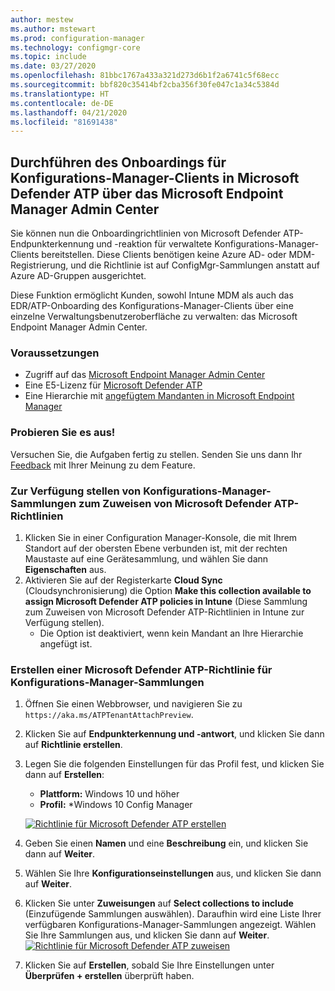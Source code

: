 ```yaml
---
author: mestew
ms.author: mstewart
ms.prod: configuration-manager
ms.technology: configmgr-core
ms.topic: include
ms.date: 03/27/2020
ms.openlocfilehash: 81bbc1767a433a321d273d6b1f2a6741c5f68ecc
ms.sourcegitcommit: bbf820c35414bf2cba356f30fe047c1a34c5384d
ms.translationtype: HT
ms.contentlocale: de-DE
ms.lasthandoff: 04/21/2020
ms.locfileid: "81691438"
---
```

## <a name="onboard-configuration-manager-clients-to-microsoft-defender-atp-via-the-microsoft-endpoint-manager-admin-center"></a><a name="bkmk_atp"></a> Durchführen des Onboardings für Konfigurations-Manager-Clients in Microsoft Defender ATP über das Microsoft Endpoint Manager Admin Center
<!--5961658-->
Sie können nun die Onboardingrichtlinien von Microsoft Defender ATP-Endpunkterkennung und -reaktion für verwaltete Konfigurations-Manager-Clients bereitstellen. Diese Clients benötigen keine Azure AD- oder MDM-Registrierung, und die Richtlinie ist auf ConfigMgr-Sammlungen anstatt auf Azure AD-Gruppen ausgerichtet.

Diese Funktion ermöglicht Kunden, sowohl Intune MDM als auch das EDR/ATP-Onboarding des Konfigurations-Manager-Clients über eine einzelne Verwaltungsbenutzeroberfläche zu verwalten: das Microsoft Endpoint Manager Admin Center.

### <a name="prerequisites"></a>Voraussetzungen

- Zugriff auf das [Microsoft Endpoint Manager Admin Center](https://endpoint.microsoft.com/)
- Eine E5-Lizenz für [Microsoft Defender ATP](https://docs.microsoft.com/windows/security/threat-protection/microsoft-defender-atp/minimum-requirements#licensing-requirements)
- Eine Hierarchie mit [angefügtem Mandanten in Microsoft Endpoint Manager](https://docs.microsoft.com/configmgr/core/get-started/2020/technical-preview-2002-2#bkmk_attach)

### <a name="try-it-out"></a>Probieren Sie es aus!

Versuchen Sie, die Aufgaben fertig zu stellen. Senden Sie uns dann Ihr [Feedback](../../technical-preview-2003.md#bkmk_feedback) mit Ihrer Meinung zu dem Feature.

### <a name="make-configuration-manager-collections-available-to-assign-microsoft-defender-atp-policies"></a>Zur Verfügung stellen von Konfigurations-Manager-Sammlungen zum Zuweisen von Microsoft Defender ATP-Richtlinien

1. Klicken Sie in einer Configuration Manager-Konsole, die mit Ihrem Standort auf der obersten Ebene verbunden ist, mit der rechten Maustaste auf eine Gerätesammlung, und wählen Sie dann **Eigenschaften** aus.
1. Aktivieren Sie auf der Registerkarte **Cloud Sync** (Cloudsynchronisierung) die Option **Make this collection available to assign Microsoft Defender ATP policies in Intune** (Diese Sammlung zum Zuweisen von Microsoft Defender ATP-Richtlinien in Intune zur Verfügung stellen).
   - Die Option ist deaktiviert, wenn kein Mandant an Ihre Hierarchie angefügt ist.

### <a name="create-microsoft-defender-atp-policy-for-configuration-manager-collections"></a>Erstellen einer Microsoft Defender ATP-Richtlinie für Konfigurations-Manager-Sammlungen

1. Öffnen Sie einen Webbrowser, und navigieren Sie zu `https://aka.ms/ATPTenantAttachPreview`.
1. Klicken Sie auf **Endpunkterkennung und -antwort**, und klicken Sie dann auf **Richtlinie erstellen**.
1. Legen Sie die folgenden Einstellungen für das Profil fest, und klicken Sie dann auf **Erstellen**:
   - **Plattform:** Windows 10 und höher
   - **Profil:** *Windows 10 Config Manager

   [![Richtlinie für Microsoft Defender ATP erstellen](../../media/5691658-create-atp-policy.png)](../../media/5691658-create-atp-policy.png#lightbox)
1. Geben Sie einen **Namen** und eine **Beschreibung** ein, und klicken Sie dann auf **Weiter**.
1. Wählen Sie Ihre **Konfigurationseinstellungen** aus, und klicken Sie dann auf **Weiter**.
1. Klicken Sie unter **Zuweisungen** auf **Select collections to include** (Einzufügende Sammlungen auswählen). Daraufhin wird eine Liste Ihrer verfügbaren Konfigurations-Manager-Sammlungen angezeigt. Wählen Sie Ihre Sammlungen aus, und klicken Sie dann auf **Weiter**.
   [![Richtlinie für Microsoft Defender ATP zuweisen](../../media/5691658-assign-atp-policy.png)](../../media/5691658-assign-atp-policy.png#lightbox)
1. Klicken Sie auf **Erstellen**, sobald Sie Ihre Einstellungen unter **Überprüfen + erstellen** überprüft haben.